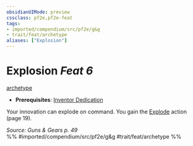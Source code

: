```yaml
---
obsidianUIMode: preview
cssclass: pf2e,pf2e-feat
tags:
- imported/compendium/src/pf2e/g&g
- trait/feat/archetype
aliases: ["Explosion"]
---
```

# Explosion  *Feat 6*  
[archetype](archetype.md)  

- **Prerequisites**: [Inventor Dedication](inventor-dedication-g-g.md)

Your innovation can explode on command. You gain the [Explode](explode-g-g.md) action (page 19).

*Source: Guns & Gears p. 49*  
%% #imported/compendium/src/pf2e/g&g #trait/feat/archetype %%
